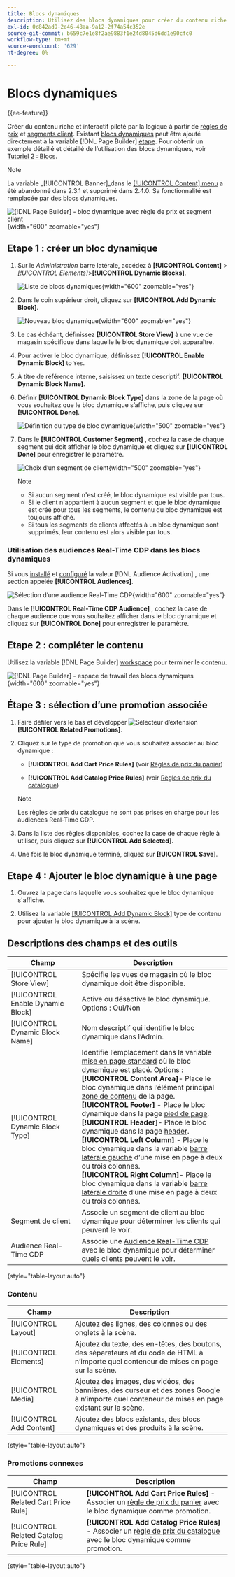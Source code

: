 ```yaml
---
title: Blocs dynamiques
description: Utilisez des blocs dynamiques pour créer du contenu riche et interactif piloté par la logique des règles de prix et des segments clients.
exl-id: 0c842ad9-2e46-48aa-9a12-2f74a54c352e
source-git-commit: b659c7e1e8f2ae9883f1e24d8045d6dd1e90cfc0
workflow-type: tm+mt
source-wordcount: '629'
ht-degree: 0%

---
```


# Blocs dynamiques

{{ee-feature}}

Créer du contenu riche et interactif piloté par la logique à partir de [règles de prix](../merchandising-promotions/introduction.md#price-rules) et [segments client](../customers/customer-segments.md). Existant [blocs dynamiques](../page-builder/dynamic-block.md) peut être ajouté directement à la variable [!DNL Page Builder] [étape](../page-builder/workspace.md). Pour obtenir un exemple détaillé et détaillé de l’utilisation des blocs dynamiques, voir [Tutoriel 2 : Blocs](../page-builder/2-blocks.md).

>[!NOTE]
>
>La variable _[!UICONTROL Banner]_dans le [[!UICONTROL Content] menu](content-menu.md) a été abandonné dans 2.3.1 et supprimé dans 2.4.0. Sa fonctionnalité est remplacée par des blocs dynamiques.

![[!DNL Page Builder] - bloc dynamique avec règle de prix et segment client](../page-builder/assets/pb-tutorial2-dynamic-block-storefront.png){width="600" zoomable="yes"}

## Etape 1 : créer un bloc dynamique

1. Sur le _Administration_ barre latérale, accédez à **[!UICONTROL Content]** > _[!UICONTROL Elements]_>**[!UICONTROL Dynamic Blocks]**.

   ![Liste de blocs dynamiques](../page-builder/assets/pb-tutorial2-block-dynamic-add.png){width="600" zoomable="yes"}

1. Dans le coin supérieur droit, cliquez sur **[!UICONTROL Add Dynamic Block]**.

   ![Nouveau bloc dynamique](../page-builder/assets/pb-tutorial2-block-dynamic-new.png){width="600" zoomable="yes"}

1. Le cas échéant, définissez **[!UICONTROL Store View]** à une vue de magasin spécifique dans laquelle le bloc dynamique doit apparaître.

1. Pour activer le bloc dynamique, définissez **[!UICONTROL Enable Dynamic Block]** to `Yes`.

1. À titre de référence interne, saisissez un texte descriptif. **[!UICONTROL Dynamic Block Name]**.

1. Définir **[!UICONTROL Dynamic Block Type]** dans la zone de la page où vous souhaitez que le bloc dynamique s’affiche, puis cliquez sur **[!UICONTROL Done]**.

   ![Définition du type de bloc dynamique](../page-builder/assets/pb-dynamic-block-type.png){width="500" zoomable="yes"}

1. Dans le **[!UICONTROL Customer Segment]** , cochez la case de chaque segment qui doit afficher le bloc dynamique et cliquez sur **[!UICONTROL Done]** pour enregistrer le paramètre.

   ![Choix d’un segment de client](../page-builder/assets/pb-dynamic-block-customer-segment.png){width="500" zoomable="yes"}

   >[!NOTE]
   >
   >- Si aucun segment n&#39;est créé, le bloc dynamique est visible par tous.
   >- Si le client n&#39;appartient à aucun segment et que le bloc dynamique est créé pour tous les segments, le contenu du bloc dynamique est toujours affiché.
   >- Si tous les segments de clients affectés à un bloc dynamique sont supprimés, leur contenu est alors visible par tous.

### Utilisation des audiences Real-Time CDP dans les blocs dynamiques

Si vous [installé](../customers/audience-activation.md#install-the-extension) et [configuré](../customers/audience-activation.md#configure-the-extension) la valeur [!DNL Audience Activation] , une section appelée **[!UICONTROL Audiences]**.

![Sélection d’une audience Real-Time CDP](./assets/dynamic-block-rtcdp.png){width="600" zoomable="yes"}

Dans le **[!UICONTROL Real-Time CDP Audience]** , cochez la case de chaque audience que vous souhaitez afficher dans le bloc dynamique et cliquez sur **[!UICONTROL Done]** pour enregistrer le paramètre.

## Etape 2 : compléter le contenu

Utilisez la variable [!DNL Page Builder] [workspace](../page-builder/workspace.md) pour terminer le contenu.

![[!DNL Page Builder] - espace de travail des blocs dynamiques](../page-builder/assets/pb-dynamic-block-workspace.png){width="600" zoomable="yes"}

## Étape 3 : sélection d’une promotion associée

1. Faire défiler vers le bas et développer ![Sélecteur d’extension](../assets/icon-display-expand.png) **[!UICONTROL Related Promotions]**.

1. Cliquez sur le type de promotion que vous souhaitez associer au bloc dynamique :

   - **[!UICONTROL Add Cart Price Rules]** (voir [Règles de prix du panier](../merchandising-promotions/price-rules-cart.md))

   - **[!UICONTROL Add Catalog Price Rules]** (voir [Règles de prix du catalogue](../merchandising-promotions/price-rules-catalog.md))

   >[!NOTE]
   >
   >Les règles de prix du catalogue ne sont pas prises en charge pour les audiences Real-Time CDP.

1. Dans la liste des règles disponibles, cochez la case de chaque règle à utiliser, puis cliquez sur **[!UICONTROL Add Selected]**.

1. Une fois le bloc dynamique terminé, cliquez sur **[!UICONTROL Save]**.

## Etape 4 : Ajouter le bloc dynamique à une page

1. Ouvrez la page dans laquelle vous souhaitez que le bloc dynamique s&#39;affiche.

1. Utilisez la variable [[!UICONTROL Add Dynamic Block]](../page-builder/dynamic-block.md) type de contenu pour ajouter le bloc dynamique à la scène.

## Descriptions des champs et des outils

| Champ | Description |
|--- |--- |
| [!UICONTROL Store View] | Spécifie les vues de magasin où le bloc dynamique doit être disponible. |
| [!UICONTROL Enable Dynamic Block] | Active ou désactive le bloc dynamique. Options : Oui/Non |
| [!UICONTROL Dynamic Block Name] | Nom descriptif qui identifie le bloc dynamique dans l’Admin. |
| [!UICONTROL Dynamic Block Type] | Identifie l’emplacement dans la variable [mise en page standard](layout-updates.md) où le bloc dynamique est placé. Options : <br/>**[!UICONTROL Content Area]**- Place le bloc dynamique dans l’élément principal [zone de contenu](layout-updates.md) de la page.<br/>**[!UICONTROL Footer]** - Place le bloc dynamique dans la page [pied de page](page-setup.md#footer). <br/>**[!UICONTROL Header]**- Place le bloc dynamique dans la page [header](page-setup.md#header).<br/>**[!UICONTROL Left Column]** - Place le bloc dynamique dans la variable [barre latérale gauche](page-layout.md#standard-page-layouts) d’une mise en page à deux ou trois colonnes. <br/>**[!UICONTROL Right Column]**- Place le bloc dynamique dans la variable [barre latérale droite](page-layout.md#standard-page-layouts) d’une mise en page à deux ou trois colonnes. |
| Segment de client | Associe un segment de client au bloc dynamique pour déterminer les clients qui peuvent le voir. |
| Audience Real-Time CDP | Associe une [Audience Real-Time CDP](../customers/audience-activation.md) avec le bloc dynamique pour déterminer quels clients peuvent le voir. |

{style="table-layout:auto"}

### Contenu

| Champ | Description |
|--- |--- |
| [!UICONTROL Layout] | Ajoutez des lignes, des colonnes ou des onglets à la scène. |
| [!UICONTROL Elements] | Ajoutez du texte, des en-têtes, des boutons, des séparateurs et du code de HTML à n’importe quel conteneur de mises en page sur la scène. |
| [!UICONTROL Media] | Ajoutez des images, des vidéos, des bannières, des curseur et des zones Google à n’importe quel conteneur de mises en page existant sur la scène. |
| [!UICONTROL Add Content] | Ajoutez des blocs existants, des blocs dynamiques et des produits à la scène. |

{style="table-layout:auto"}

### Promotions connexes

| Champ | Description |
|--- |--- |
| [!UICONTROL Related Cart Price Rule] | **[!UICONTROL Add Cart Price Rules]** - Associer un [règle de prix du panier](../merchandising-promotions/price-rules-cart.md) avec le bloc dynamique comme promotion. |
| [!UICONTROL Related Catalog Price Rule] | **[!UICONTROL Add Catalog Price Rules]** - Associer un [règle de prix du catalogue](../merchandising-promotions/price-rules-catalog.md) avec le bloc dynamique comme promotion. |

{style="table-layout:auto"}
